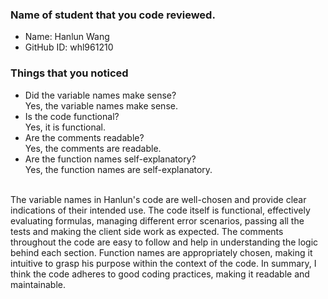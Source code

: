 ### Name of student that you code reviewed.
- Name: Hanlun Wang
- GitHub ID: whl961210


### Things that you noticed
- Did the variable names make sense?
    <br>Yes, the variable names make sense.
- Is the code functional?
    <br>Yes, it is functional.
- Are the comments readable?
    <br>Yes, the comments are readable.
- Are the function names self-explanatory?
    <br>Yes, the function names are self-explanatory.

<br>
The variable names in Hanlun's code are well-chosen and provide clear indications of their intended use. The code itself is functional, effectively evaluating formulas, managing different error scenarios, passing all the tests and making the client side work as expected. The comments throughout the code are easy to follow and help in understanding the logic behind each section. Function names are appropriately chosen, making it intuitive to grasp his purpose within the context of the code. In summary, I think the code adheres to good coding practices, making it readable and maintainable.

